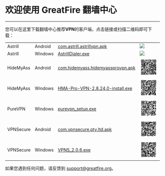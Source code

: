 # 欢迎使用 GreatFire 翻墙中心

------

您可以在这里下载翻墙中心推荐**VPN**的客户端，点击链接或扫描二维码即可下载：

| | | | |
| --- | --- | --- | --- |
| Astrill | Android | <a href="https://github.com/greatfire/cc/raw/master/z/clients/com.astrill.astrillvpn.apk">com.astrill.astrillvpn.apk</a> | <a href="https://github.com/greatfire/cc/raw/master/z/clients/com.astrill.astrillvpn.apk"><img src="https://github.com/greatfire/cc/raw/master/z/img/qr/Astrill.Android.png" /></a>
| Astrill | Windows | <a href="https://github.com/greatfire/cc/raw/master/z/clients/AstrillDialer.exe">AstrillDialer.exe</a> | <a href="https://github.com/greatfire/cc/raw/master/z/clients/AstrillDialer.exe"><img src="https://github.com/greatfire/cc/raw/master/z/img/qr/Astrill.Windows.png" /></a>
| HideMyAss | Android | <a href="https://github.com/greatfire/cc/raw/master/z/clients/com.hidemyass.hidemyassprovpn.apk">com.hidemyass.hidemyassprovpn.apk</a> | <a href="https://github.com/greatfire/cc/raw/master/z/clients/com.hidemyass.hidemyassprovpn.apk"><img src="https://github.com/greatfire/cc/raw/master/z/img/qr/HideMyAss.Android.png" /></a>
| HideMyAss | Windows | <a href="https://github.com/greatfire/cc/raw/master/z/clients/HMA-Pro-VPN-2.8.24.0-install.exe">HMA-Pro-VPN-2.8.24.0-install.exe</a> | <a href="https://github.com/greatfire/cc/raw/master/z/clients/HMA-Pro-VPN-2.8.24.0-install.exe"><img src="https://github.com/greatfire/cc/raw/master/z/img/qr/HideMyAss.Windows.png" /></a>
| PureVPN | Windows | <a href="https://github.com/greatfire/cc/raw/master/z/clients/purevpn_setup.exe">purevpn_setup.exe</a> | <a href="https://github.com/greatfire/cc/raw/master/z/clients/purevpn_setup.exe"><img src="https://github.com/greatfire/cc/raw/master/z/img/qr/PureVPN.Windows.png" /></a>
| VPNSecure | Android | <a href="https://github.com/greatfire/cc/raw/master/z/clients/com.vpnsecure.pty.ltd.apk">com.vpnsecure.pty.ltd.apk</a> | <a href="https://github.com/greatfire/cc/raw/master/z/clients/com.vpnsecure.pty.ltd.apk"><img src="https://github.com/greatfire/cc/raw/master/z/img/qr/VPNSecure.Android.png" /></a>
| VPNSecure | Windows | <a href="https://github.com/greatfire/cc/raw/master/z/clients/VPNS_2.0.6.exe">VPNS_2.0.6.exe</a> | <a href="https://github.com/greatfire/cc/raw/master/z/clients/VPNS_2.0.6.exe"><img src="https://github.com/greatfire/cc/raw/master/z/img/qr/VPNSecure.Windows.png" /></a>

如果您遇到任何问题，请反馈到 <support@greatfire.org>。

